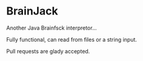 # BrainJack
Another Java Brainfsck interpretor...

Fully functional, can read from files or a string input.

Pull requests are glady accepted.
